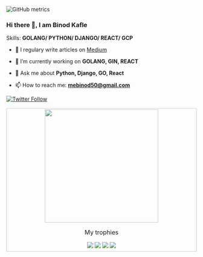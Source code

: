 ![GitHub metrics](https://metrics.lecoq.io/BinodKafle?pagespeed=1&languages=1&isocalendar=1&gists=1&followup=1&pagespeed.detailed=false&isocalendar.duration=full-year)

### Hi there 👋, I am Binod Kafle

Skills: __GOLANG/ PYTHON/ DJANGO/ REACT/ GCP__

- 📝 I regulary write articles on [Medium](https://kaflebinod.medium.com/)

- 🔭 I’m currently working on __GOLANG, GIN, REACT__

- 💬 Ask me about __Python, Django, GO, React__

- 📫 How to reach me: **mebinod50@gmail.com**

[![Twitter Follow](https://img.shields.io/twitter/follow/floydbnod?label=Follow&style=social)](bit.ly/floydbnodtwitter)

<table style="border: 1px solid #CCC; border-collapse: collapse;">
  <tbody style="border: none;">
    <tr valign="top">
      <td width="50%" align="center" style="border: none;">
        <img height="300px" src="https://github-readme-stats.vercel.app/api?username=BinodKafle&show_icons=true">
        <p>My trophies</p>
        <img src="https://github-profile-trophy.vercel.app/?username=BinodKafle">
        <img src="https://gpvc.arturio.dev/BinodKafle">
        <img src="https://badges.pufler.dev/years/BinodKafle">
        <img src="https://badges.pufler.dev/repos/BinodKafle">
      </td>
    </tr>
  </tbody>
</table>
